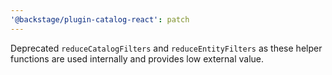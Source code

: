 ```yaml
---
'@backstage/plugin-catalog-react': patch
---
```


Deprecated `reduceCatalogFilters` and `reduceEntityFilters` as these helper functions are used internally and provides low external value.
